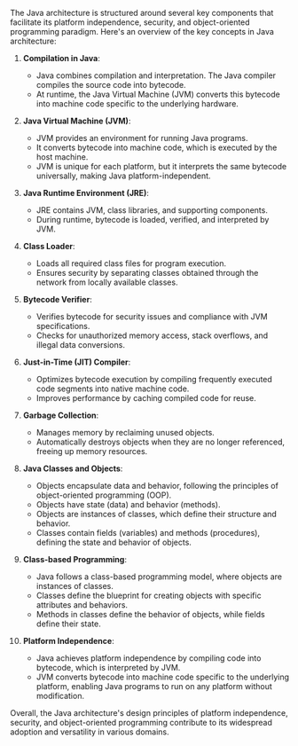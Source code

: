 The Java architecture is structured around several key components that facilitate its platform independence, security, and object-oriented programming paradigm. Here's an overview of the key concepts in Java architecture:

1. **Compilation in Java**:
   - Java combines compilation and interpretation. The Java compiler compiles the source code into bytecode.
   - At runtime, the Java Virtual Machine (JVM) converts this bytecode into machine code specific to the underlying hardware.

2. **Java Virtual Machine (JVM)**:
   - JVM provides an environment for running Java programs.
   - It converts bytecode into machine code, which is executed by the host machine.
   - JVM is unique for each platform, but it interprets the same bytecode universally, making Java platform-independent.

3. **Java Runtime Environment (JRE)**:
   - JRE contains JVM, class libraries, and supporting components.
   - During runtime, bytecode is loaded, verified, and interpreted by JVM.

4. **Class Loader**:
   - Loads all required class files for program execution.
   - Ensures security by separating classes obtained through the network from locally available classes.

5. **Bytecode Verifier**:
   - Verifies bytecode for security issues and compliance with JVM specifications.
   - Checks for unauthorized memory access, stack overflows, and illegal data conversions.

6. **Just-in-Time (JIT) Compiler**:
   - Optimizes bytecode execution by compiling frequently executed code segments into native machine code.
   - Improves performance by caching compiled code for reuse.

7. **Garbage Collection**:
   - Manages memory by reclaiming unused objects.
   - Automatically destroys objects when they are no longer referenced, freeing up memory resources.

8. **Java Classes and Objects**:
   - Objects encapsulate data and behavior, following the principles of object-oriented programming (OOP).
   - Objects have state (data) and behavior (methods).
   - Objects are instances of classes, which define their structure and behavior.
   - Classes contain fields (variables) and methods (procedures), defining the state and behavior of objects.

9. **Class-based Programming**:
   - Java follows a class-based programming model, where objects are instances of classes.
   - Classes define the blueprint for creating objects with specific attributes and behaviors.
   - Methods in classes define the behavior of objects, while fields define their state.

10. **Platform Independence**:
    - Java achieves platform independence by compiling code into bytecode, which is interpreted by JVM.
    - JVM converts bytecode into machine code specific to the underlying platform, enabling Java programs to run on any platform without modification.

Overall, the Java architecture's design principles of platform independence, security, and object-oriented programming contribute to its widespread adoption and versatility in various domains.